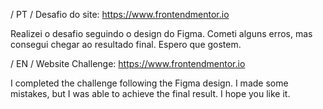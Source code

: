 / PT /
Desafio do site: https://www.frontendmentor.io 

Realizei o desafio seguindo o design do Figma. Cometi alguns erros, mas consegui chegar ao resultado final. Espero que gostem.


/ EN /
Website Challenge: https://www.frontendmentor.io

I completed the challenge following the Figma design. I made some mistakes, but I was able to achieve the final result. I hope you like it.
